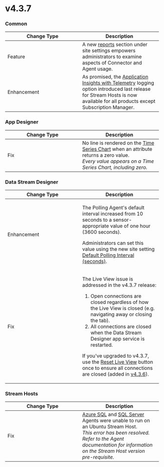 # v4.3.7

### Common

<table><thead><tr><th width="229">Change Type</th><th>Description</th></tr></thead><tbody><tr><td>Feature</td><td>A new <a href="../../how-tos/manage-site-settings.md#reports">reports</a> section under site settings empowers administrators to examine aspects of Connector and Agent usage.</td></tr><tr><td>Enhancement</td><td>As promised, the <a href="../../installation/3.-complete-installation/configure-logging-optional.md#application-insights-plus-telemetry">Application Insights with Telemetry</a> logging option introduced last release for Stream Hosts is now available for all products except Subscription Manager.</td></tr></tbody></table>

### App Designer

<table><thead><tr><th width="229">Change Type</th><th>Description</th></tr></thead><tbody><tr><td>Fix</td><td>No line is rendered on the <a href="../../blocks-toolbox/visualizations/time-series-chart.md">Time Series Chart</a> when an attribute returns a zero value.<br><em>Every value appears on a Time Series Chart, including zero.</em> </td></tr></tbody></table>

### Data Stream Designer

<table><thead><tr><th width="229">Change Type</th><th>Description</th></tr></thead><tbody><tr><td>Enhancement</td><td><p>The Polling Agent's default interval increased from 10 seconds to a sensor-appropriate value of one hour (3600 seconds). </p><p></p><p>Administrators can set this value using the new site setting  <a href="../../how-tos/manage-site-settings.md#default-polling-interval-seconds">Default Polling Interval (seconds)</a>.</p></td></tr><tr><td>Fix</td><td><p>The Live View issue is addressed in the v4.3.7 release:</p><ol><li>Open connections are closed regardless of how the Live View is closed (e.g. navigating away or closing the tab). </li><li>All connections are closed when the Data Stream Designer app service is restarted. </li></ol><p>If you've upgraded to v4.3.7, use the <a href="../../how-tos/manage-site-settings.md#live-view-usage">Reset Live View</a> button once to ensure all connections are closed (added in <a href="v4.3.6.md">v4.3.6</a>). </p></td></tr></tbody></table>

### Stream Hosts

<table><thead><tr><th width="229">Change Type</th><th>Description</th></tr></thead><tbody><tr><td>Fix</td><td><a href="https://xmpro.gitbook.io/azure-sql/">Azure SQL</a> and <a href="https://xmpro.gitbook.io/sql-server/">SQL Server</a> Agents were unable to run on an Ubuntu Stream Host.<br><em>This error has been resolved. Refer to the Agent documentation for information on the Stream Host version pre-requisite.</em>   </td></tr></tbody></table>
